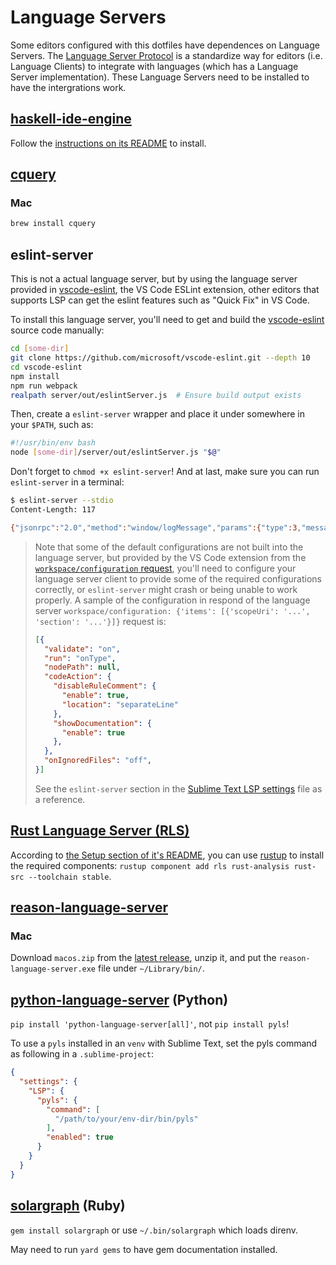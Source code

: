 # Language Servers

Some editors configured with this dotfiles have dependences on Language Servers. The [Language Server Protocol](https://github.com/Microsoft/language-server-protocol) is a standardize way for editors (i.e. Language Clients) to integrate with languages (which has a Language Server implementation). These Language Servers need to be installed to have the intergrations work.

## [haskell-ide-engine](https://github.com/haskell/haskell-ide-engine)

Follow the [instructions on its README](https://github.com/haskell/haskell-ide-engine#installation) to install.

## [cquery](https://github.com/cquery-project/cquery)

### Mac

```bash
brew install cquery
```

## eslint-server

This is not a actual language server, but by using the language server provided in [vscode-eslint](https://github.com/microsoft/vscode-eslint), the VS Code ESLint extension, other editors that supports LSP can get the eslint features such as "Quick Fix" in VS Code.

To install this language server, you'll need to get and build the [vscode-eslint](https://github.com/microsoft/vscode-eslint) source code manually:

```bash
cd [some-dir]
git clone https://github.com/microsoft/vscode-eslint.git --depth 10
cd vscode-eslint
npm install
npm run webpack
realpath server/out/eslintServer.js  # Ensure build output exists
```

Then, create a `eslint-server` wrapper and place it under somewhere in your `$PATH`, such as:

```bash
#!/usr/bin/env bash
node [some-dir]/server/out/eslintServer.js "$@"
```

Don't forget to `chmod +x eslint-server`! And at last, make sure you can run `eslint-server` in a terminal:

```bash
$ eslint-server --stdio
Content-Length: 117

{"jsonrpc":"2.0","method":"window/logMessage","params":{"type":3,"message":"ESLint server running in node v10.15.0"}}
```

> Note that some of the default configurations are not built into the language server, but provided by the VS Code extension from the [`workspace/configuration` request](https://microsoft.github.io/language-server-protocol/specifications/specification-current/#workspace_configuration), you'll need to configure your language server client to provide some of the required configurations correctly, or `eslint-server` might crash or being unable to work properly. A sample of the configuration in respond of the language server `workspace/configuration: {'items': [{'scopeUri': '...', 'section': '...'}]}` request is:
> 
> ```json
> [{
>   "validate": "on",
>   "run": "onType",
>   "nodePath": null,
>   "codeAction": {
>     "disableRuleComment": {
>       "enable": true,
>       "location": "separateLine"
>     },
>     "showDocumentation": {
>       "enable": true
>     },
>   },
>   "onIgnoredFiles": "off",
> }]
> ```
> 
> See the `eslint-server` section in the [Sublime Text LSP settings](../subl3/Packages/User/LSP.sublime-settings) file as a reference.

## [Rust Language Server (RLS)](https://github.com/rust-lang/rls)

According to [the Setup section of it's README](https://github.com/rust-lang/rls#setup), you can use [rustup](http://rustup.rs/) to install the required components: `rustup component add rls rust-analysis rust-src --toolchain stable`.

## [reason-language-server](https://github.com/jaredly/reason-language-server)

### Mac

Download `macos.zip` from the [latest release](https://github.com/jaredly/reason-language-server/releases), unzip it, and put the `reason-language-server.exe` file under `~/Library/bin/`.

## [python-language-server](https://github.com/palantir/python-language-server) (Python)

`pip install 'python-language-server[all]'`, not `pip install pyls`!

To use a `pyls` installed in an `venv` with Sublime Text, set the pyls command as following in a `.sublime-project`:

```json
{
  "settings": {
    "LSP": {
      "pyls": {
        "command": [
          "/path/to/your/env-dir/bin/pyls"
        ],
        "enabled": true
      }
    }
  }
}
```

## [solargraph](https://github.com/castwide/solargraph) (Ruby)

`gem install solargraph` or use `~/.bin/solargraph` which loads direnv.

May need to run `yard gems` to have gem documentation installed.
